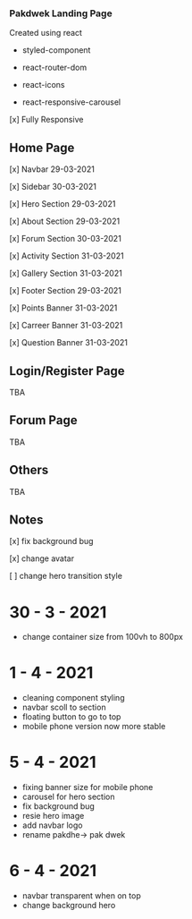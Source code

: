 ### Pakdwek Landing Page
Created using react 

-  styled-component

-  react-router-dom

-  react-icons

-  react-responsive-carousel

[x] Fully Responsive

## Home Page
[x] Navbar 29-03-2021

[x] Sidebar 30-03-2021

[x] Hero Section 29-03-2021

[x] About Section 29-03-2021

[x] Forum Section 30-03-2021

[x] Activity Section 31-03-2021

[x] Gallery Section  31-03-2021

[x] Footer Section 29-03-2021

[x] Points Banner  31-03-2021

[x] Carreer Banner  31-03-2021

[x] Question Banner  31-03-2021

## Login/Register Page
TBA
## Forum Page
TBA
## Others
TBA

## Notes
[x] fix background bug

[x] change avatar

[ ] change hero transition style 

# 30 - 3 - 2021 
- change container size from 100vh to 800px

# 1 - 4 - 2021
- cleaning component styling
- navbar scoll to section
- floating button to go to top
- mobile phone version now more stable

# 5 - 4 - 2021
- fixing banner size for mobile phone
- carousel for hero section
- fix background bug
- resie hero image
- add navbar logo
- rename pakdhe-> pak dwek

# 6 - 4 - 2021
- navbar transparent when on top
- change background hero 